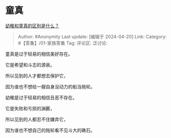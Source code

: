 # 童真
[幼稚和童真的区别是什么？](https://www.zhihu.com/question/535581708/answer/3472816598)

> Author: #Anonymity
> Last update: [编辑于 2024-04-20]
> Link:
> Category: #【答集】/01-家族答集 
> Tag: 
> 评论区:
> 泛讨论:

童真是过于轻易的相信美好存在。

它是希望和斗志的源泉。

所以见到的人才都想去保护它，

因为谁也不想给一艘自身没动力的船当拖轮。

幼稚是过于轻易的相信丑恶不存在。

它是失败和亏损的渊薮，

所以见到的人都忍不住嫌弃它，

因为谁也不想自己的拖轮看不见斗大的礁石。